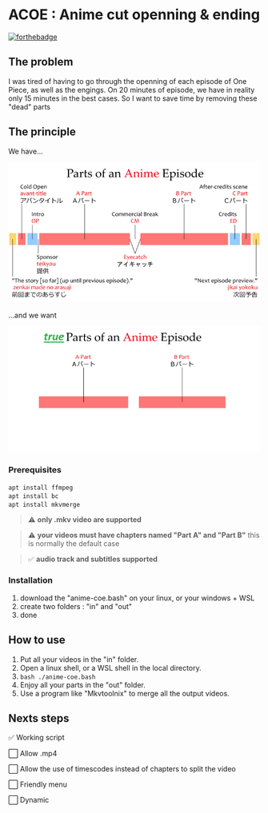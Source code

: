 # ACOE : Anime cut openning & ending

[![forthebadge](https://forthebadge.com/images/badges/0-percent-optimized.svg)](https://forthebadge.com)


## The problem

I was tired of having to go through the openning of each episode of One Piece, as well as the engings.
On 20 minutes of episode, we have in reality only 15 minutes in the best cases.
So I want to save time by removing these "dead" parts

## The principle
We have...

![parts of anime](./docs/parts-of-an-anime-episode.png)

...and we want

![true parts of anime](./docs/parts-of-an-anime-true.png)

### Prerequisites

```bash
apt install ffmpeg
apt install bc
apt install mkvmerge
```

> :warning: **only .mkv video are supported**

> :warning: **your videos must have chapters named "Part A" and "Part B"** 
> this is normally the default case

> :white_check_mark: **audio track and subtitles supported**

### Installation

1. download the "anime-coe.bash" on your linux, or your windows + WSL
2. create two folders : "in" and "out"
3. done

## How to use

1. Put all your videos in the "in" folder.
2. Open a linux shell, or a WSL shell in the local directory.
3. ```bash ./anime-coe.bash```
4. Enjoy all your parts in the "out" folder.
5. Use a program like "Mkvtoolnix" to merge all the output videos.

## Nexts steps

:white_check_mark: Working script

:white_large_square: Allow .mp4

:white_large_square: Allow the use of timescodes instead of chapters to split the video

:white_large_square: Friendly menu

:white_large_square: Dynamic